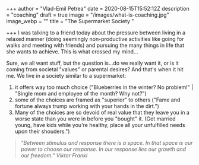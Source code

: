 +++
author = "Vlad-Emil Petrea"
date = 2020-08-15T15:52:12Z
description = "coaching"
draft = true
image = "/images/what-is-coaching.jpg"
image_webp = ""
title = "The Supermarket Society "

+++
I was talking to a friend today about the pressure between living in a  relaxed manner (doing seemingly non-productive activities like going for walks and meeting with friends) and pursuing the many things in life that she wants to achieve. This is what crossed my mind...

Sure, we all want stuff, but the question is...do we really want it, or is it coming from societal "values" or parental desires? And that's when it hit me. We live in a society similar to a supermarket:

1. it offers way too much choice ("Blueberries in the winter? No problem!" | "Single mom and employee of the month? Why not?")
2. some of the choices are framed as "superior" to others ("Fame and fortune always trump working with your hands in the dirt.")
3. Many of the choices are so devoid of real value that they leave you in a worse state than you were in before you "bought" it. (Get married young, have kids while you're healthy, place all your unfulfilled needs upon their shouders.")

> _"Between stimulus and response there is a space. In that space is our power to choose our response. In our response lies our growth and our freedom." Viktor Frankl_